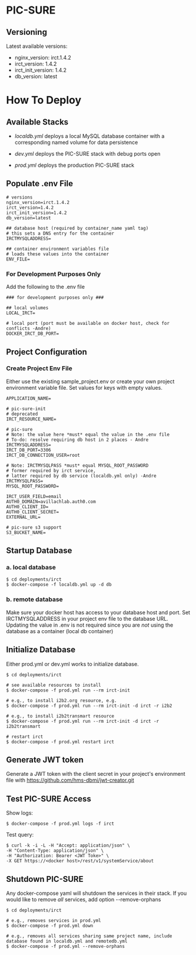 # PIC-SURE

## Versioning

Latest available versions:

- nginx_version: irct.1.4.2
- irct_version: 1.4.2
- irct_init_version: 1.4.2
- db_version: latest

# How To Deploy

## Available Stacks

- _localdb.yml_ deploys a local MySQL database container with a corresponding named volume for data persistence

- _dev.yml_ deploys the PIC-SURE stack with debug ports open

- _prod.yml_ deploys the production PIC-SURE stack

## Populate .env File

```
# versions
nginx_version=irct.1.4.2
irct_version=1.4.2
irct_init_version=1.4.2
db_version=latest

## database host (required by container_name yaml tag)
# this sets a DNS entry for the container
IRCTMYSQLADDRESS=

## container environment variables file
# loads these values into the container
ENV_FILE=
```

### For Development Purposes Only

Add the following to the .env file

```
### for development purposes only ###

## local volumes
LOCAL_IRCT=

# local port (port must be available on docker host, check for conflicts -Andre)
DOCKER_IRCT_DB_PORT=
```

## Project Configuration

### Create Project Env File

Either use the existing sample_project.env or create your own project environment variable file. Set values for keys with empty values.

```
APPLICATION_NAME=

# pic-sure-init
# deprecated
IRCT_RESOURCE_NAME=

# pic-sure
# Note: the value here *must* equal the value in the .env file
# To-do: resolve requiring db host in 2 places - Andre
IRCTMYSQLADDRESS=
IRCT_DB_PORT=3306
IRCT_DB_CONNECTION_USER=root

# Note: IRCTMYSQLPASS *must* equal MYSQL_ROOT_PASSWORD
# former required by irct service,
# latter required by db service (localdb.yml only) -Andre
IRCTMYSQLPASS=
MYSQL_ROOT_PASSWORD=

IRCT_USER_FIELD=email
AUTH0_DOMAIN=avillachlab.auth0.com
AUTH0_CLIENT_ID=
AUTH0_CLIENT_SECRET=
EXTERNAL_URL=

# pic-sure s3 support
S3_BUCKET_NAME=
```

## Startup Database

### a. local database

```
$ cd deployments/irct
$ docker-compose -f localdb.yml up -d db
```

### b. remote database

Make sure your docker host has access to your database host and port. Set IRCTMYSQLADDRESS in your project env file to the database URL. Updating the value in .env is not required since you are _not_ using the database as a container (local db container)

## Initialize Database

Either prod.yml or dev.yml works to initialize database.

```
$ cd deployments/irct

# see available resources to install
$ docker-compose -f prod.yml run --rm irct-init

# e.g., to install i2b2.org resource, e.g.
$ docker-compose -f prod.yml run --rm irct-init -d irct -r i2b2

# e.g., to install i2b2transmart resource
$ docker-compose -f prod.yml run --rm irct-init -d irct -r i2b2transmart

# restart irct
$ docker-compose -f prod.yml restart irct
```

## Generate JWT token

Generate a JWT token with the client secret in your project's environment file with <https://github.com/hms-dbmi/jwt-creator.git>

## Test PIC-SURE Access

Show logs:

`$ docker-compose -f prod.yml logs -f irct`

Test query:

```
$ curl -k -i -L -H "Accept: application/json" \
-H "Content-Type: application/json" \
-H "Authorization: Bearer <JWT Toke>" \
-X GET https://<docker host>/rest/v1/systemService/about
```

## Shutdown PIC-SURE

Any docker-compose yaml will shutdown the services in their stack. If you would like to remove _all_ services, add option --remove-orphans

```
$ cd deployments/irct

# e.g., removes services in prod.yml
$ docker-compose -f prod.yml down

# e.g., removes all services sharing same project name, include database found in localdb.yml and remotedb.yml
$ docker-compose -f prod.yml --remove-orphans
```
